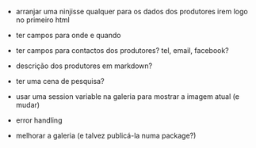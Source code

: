 - arranjar uma ninjisse qualquer para os dados dos produtores irem logo no primeiro html

- ter campos para onde e quando
- ter campos para contactos dos produtores? tel, email, facebook?
- descrição dos produtores em markdown?
- ter uma cena de pesquisa?
- usar uma session variable na galeria para mostrar a imagem atual (e mudar)
- error handling
- melhorar a galeria (e talvez publicá-la numa package?)